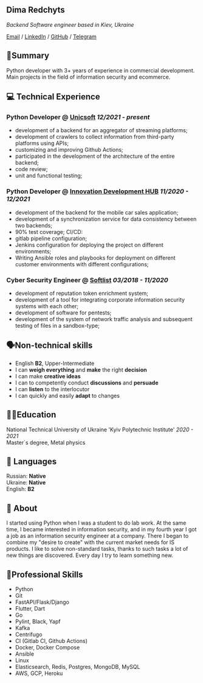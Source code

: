 ## Dima Redchyts

_Backend Software engineer based in Kiev, Ukraine_ <br>

[Email](mailto:nosid91@gmail/com) / [LinkedIn](https://www.linkedin.com/in/dmitry-redchyts/) / [GitHub](https://github.com/nosid91/) / [Telegram](https://t.me/mahnonestor/)

## 💫Summary<br>
Python developer with 3+ years of experience in commercial
development. Main projects in the field of information security and ecommerce.

## ‍💻 Technical Experience <br>
### Python Developer @ [Unicsoft](https://unicsoft.com/) _12/2021 - present_
- development of a backend for an aggregator of streaming platforms;
- development of crawlers to collect information from third-party platforms using APIs;
- customizing and improving Github Actions;
- participated in the development of the architecture of the entire backend;
- code review;
- unit and functional testing;


### Python Developer @ [Innovation Development HUB](https://idev-hub.com/) _11/2020 - 12/2021_
- development of the backend for the mobile car sales application;
- development of a synchronization service for data consistency
between two backends;
- 90% test coverage;
CI/CD:
- gitlab pipeline configuration;
- Jenkins configuration for deploying the project on different
environments;
- Writing Ansible roles and playbooks for deployment on different
customer environments with different configurations;

### Cyber Security Engineer @ [Softlist](https://www.linkedin.com/company/softlist/) _03/2018 - 11/2020_
- development of reputation token enrichment system;
- development of a tool for integrating corporate information security
systems with each other;
- development of software for pentests;
- development of the system of network traffic analysis and
subsequent testing of files in a sandbox-type;

## 🗣️Non-technical skills<br>
- English **B2**, Upper-Intermediate
- I can **weigh everything** and **make** the right **decision**
- I can make **creative ideas**
- I can to competently conduct **discussions** and **persuade**
- I can **listen** to the interlocutor
- I can quickly and easily **adapt** to changes

## 🧑‍🎓Education<br>
National Technical University of Ukraine 'Kyiv Polytechnic Institute' _2020 - 2021_<br>
Master`s degree, Metal physics

## 💬 Languages<br>
Russian: **Native** <br>
Ukraine: **Native** <br>
English: **B2** <br>

##	👋 About<br>
I started using Python when I was a student to do lab work. At the same time, I became interested in information security, and in my fourth year I got a job as an information security engineer at a company. There I began to combine my "desire to create" with the current market needs for IS products. I like to solve non-standard tasks, thanks to such tasks a lot of new things are discovered. Every day I try to learn something new.


## 🦾Professional Skills<br>
- Python
- Git
- FastAPI/Flask/Django
- Flutter, Dart
- Go
- Pylint, Black, Yapf
- Kafka
- Centrifugo
- CI (Gitlab CI, Github Actions)
- Docker, Docker Compose
- Ansible
- Linux
- Elasticsearch, Redis, Postgres, MongoDB, MySQL
- AWS, GCP, Heroku
